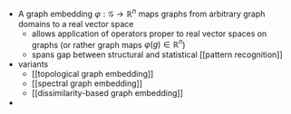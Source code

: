 - A graph embedding $\varphi : \mathcal{G} \rightarrow \mathbb{R}^n$ maps graphs from arbitrary graph domains to a real vector space
	- allows application of operators proper to real vector spaces on graphs (or rather graph maps $\varphi(g) \in \mathbb{R}^n$)
	- spans gap between structural and statistical [[pattern recognition]]
- variants
	- [[topological graph embedding]]
	- [[spectral graph embedding]]
	- [[dissimilarity-based graph embedding]]
-